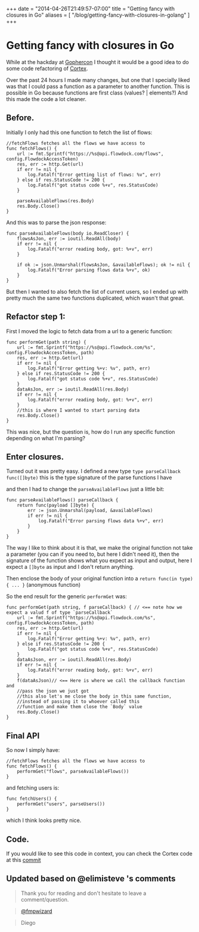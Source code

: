 +++
date = "2014-04-26T21:49:57-07:00"
title = "Getting fancy with closures in Go"
aliases = [
	"/blog/getting-fancy-with-closures-in-golang"
]
+++

[title=]: /
[category: go]: /
[date: 2014/04/26]: /
[tags: { go, golang, closures}]: /

# Getting fancy with closures in Go

While at the hackday at [Gophercon](http://www.gophercon.com/) I thought it would be a good idea to do some code refactoring of [Cortex](http://blog.fmpwizard.com/blog/go-cortex-talking-to-flowdock).

Over the past 24 hours I made many changes, but one that I specially liked was that I could pass a function as a parameter to another function. This is possible in Go because functions are first class (values? | elements?) And this made the code a lot cleaner.

## Before.

Initially I only had this one function to fetch the list of flows:

```
//fetchFlows fetches all the flows we have access to
func fetchFlows() {
	url := fmt.Sprintf("https://%s@api.flowdock.com/flows", config.FlowdockAccessToken)
	res, err := http.Get(url)
	if err != nil {
		log.Fatalf("Error getting list of flows: %v", err)
	} else if res.StatusCode != 200 {
		log.Fatalf("got status code %+v", res.StatusCode)
	}

	parseAvailableFlows(res.Body)
	res.Body.Close()
}
```

And this was to parse the json response:

```
func parseAvailableFlows(body io.ReadCloser) {
	flowsAsJon, err := ioutil.ReadAll(body)
	if err != nil {
		log.Fatalf("error reading body, got: %+v", err)
	}

	if ok := json.Unmarshal(flowsAsJon, &availableFlows); ok != nil {
		log.Fatalf("Error parsing flows data %+v", ok)
	}
}
```

But then I wanted to also fetch the list of current users, so I ended up with pretty much the same two functions duplicated, which wasn't that great.

## Refactor step 1:

First I moved the logic to fetch data from a url to a generic function:

```
func performGet(path string) {
	url := fmt.Sprintf("https://%s@api.flowdock.com/%s", config.FlowdockAccessToken, path)
	res, err := http.Get(url)
	if err != nil {
		log.Fatalf("Error getting %+v: %v", path, err)
	} else if res.StatusCode != 200 {
		log.Fatalf("got status code %+v", res.StatusCode)
	}
	dataAsJon, err := ioutil.ReadAll(res.Body)
	if err != nil {
		log.Fatalf("error reading body, got: %+v", err)
	}
	//this is where I wanted to start parsing data
	res.Body.Close()
}
```

This was nice, but the question is, how do I run any specific function depending on what I'm parsing?

## Enter closures.

Turned out it was pretty easy.
I defined a new type `type parseCallback func([]byte)` this is the type signature of the parse functions I have

and then I had to change the `parseAvailableFlows` just a little bit:

```
func parseAvailableFlows() parseCallback {
	return func(payload []byte) {
		err := json.Unmarshal(payload, &availableFlows)
		if err != nil {
			log.Fatalf("Error parsing flows data %+v", err)
		}
	}
}
```

The way I like to think about it is that, we make the original function not take a parameter (you can if you need to, but here I didn't need it), then the signature of the function shows what you expect as input and output, here I expect a `[]byte` as input and I don't return anything.

Then enclose the body of your original function into a `return func(in type){ ... }` (anonymous function)

So the end result for the generic `performGet` was:

```
func performGet(path string, f parseCallback) { // <== note how we expect a valud f of type `parseCallback`
	url := fmt.Sprintf("https://%s@api.flowdock.com/%s", config.FlowdockAccessToken, path)
	res, err := http.Get(url)
	if err != nil {
		log.Fatalf("Error getting %+v: %v", path, err)
	} else if res.StatusCode != 200 {
		log.Fatalf("got status code %+v", res.StatusCode)
	}
	dataAsJson, err := ioutil.ReadAll(res.Body)
	if err != nil {
		log.Fatalf("error reading body, got: %+v", err)
	}
	f(dataAsJson)// <== Here is where we call the callback function and
	//pass the json we just got
	//this also let's me close the body in this same function,
	//instead of passing it to whoever called this
	//function and make them close the `Body` value
	res.Body.Close()
}
```

## Final API

So now I simply have:

```
//fetchFlows fetches all the flows we have access to
func fetchFlows() {
	performGet("flows", parseAvailableFlows())
}

```
and fetching users is:
```
func fetchUsers() {
	performGet("users", parseUsers())
}
```

which I think looks pretty nice.

## Code.

If you would like to see this code in context, you can check the Cortex code at this [commit](https://github.com/fmpwizard/go-cortex/tree/c28a3f3b8cf8fa4f5ef180d550307d501ae9872d)

## Updated based on @elimisteve 's comments

>Thank you for reading and don't hesitate to leave a comment/question.

>[@fmpwizard](https://twitter.com/fmpwizard)

>Diego
